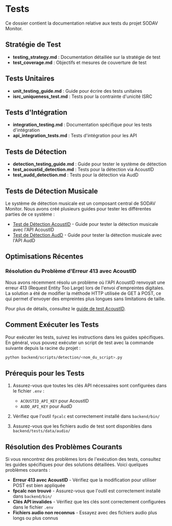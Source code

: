 # Tests

Ce dossier contient la documentation relative aux tests du projet SODAV Monitor.

## Stratégie de Test

- **testing_strategy.md** : Documentation détaillée sur la stratégie de test
- **test_coverage.md** : Objectifs et mesures de couverture de test

## Tests Unitaires

- **unit_testing_guide.md** : Guide pour écrire des tests unitaires
- **isrc_uniqueness_test.md** : Tests pour la contrainte d'unicité ISRC

## Tests d'Intégration

- **integration_testing.md** : Documentation spécifique pour les tests d'intégration
- **api_integration_tests.md** : Tests d'intégration pour les API

## Tests de Détection

- **detection_testing_guide.md** : Guide pour tester le système de détection
- **test_acoustid_detection.md** : Tests pour la détection via AcoustID
- **test_audd_detection.md** : Tests pour la détection via AudD

## Tests de Détection Musicale

Le système de détection musicale est un composant central de SODAV Monitor. Nous avons créé plusieurs guides pour tester les différentes parties de ce système :

- [Test de Détection AcoustID](test_acoustid_detection.md) - Guide pour tester la détection musicale avec l'API AcoustID
- [Test de Détection AudD](test_audd_detection.md) - Guide pour tester la détection musicale avec l'API AudD

## Optimisations Récentes

### Résolution du Problème d'Erreur 413 avec AcoustID

Nous avons récemment résolu un problème où l'API AcoustID renvoyait une erreur 413 (Request Entity Too Large) lors de l'envoi d'empreintes digitales. La solution a été de modifier la méthode HTTP utilisée de GET à POST, ce qui permet d'envoyer des empreintes plus longues sans limitations de taille.

Pour plus de détails, consultez le [guide de test AcoustID](test_acoustid_detection.md).

## Comment Exécuter les Tests

Pour exécuter les tests, suivez les instructions dans les guides spécifiques. En général, vous pouvez exécuter un script de test avec la commande suivante depuis la racine du projet :

```bash
python backend/scripts/detection/<nom_du_script>.py
```

## Prérequis pour les Tests

1. Assurez-vous que toutes les clés API nécessaires sont configurées dans le fichier `.env` :
   - `ACOUSTID_API_KEY` pour AcoustID
   - `AUDD_API_KEY` pour AudD

2. Vérifiez que l'outil `fpcalc` est correctement installé dans `backend/bin/`

3. Assurez-vous que les fichiers audio de test sont disponibles dans `backend/tests/data/audio/`

## Résolution des Problèmes Courants

Si vous rencontrez des problèmes lors de l'exécution des tests, consultez les guides spécifiques pour des solutions détaillées. Voici quelques problèmes courants :

- **Erreur 413 avec AcoustID** - Vérifiez que la modification pour utiliser POST est bien appliquée
- **fpcalc non trouvé** - Assurez-vous que l'outil est correctement installé dans `backend/bin/`
- **Clés API invalides** - Vérifiez que les clés sont correctement configurées dans le fichier `.env`
- **Fichiers audio non reconnus** - Essayez avec des fichiers audio plus longs ou plus connus 
